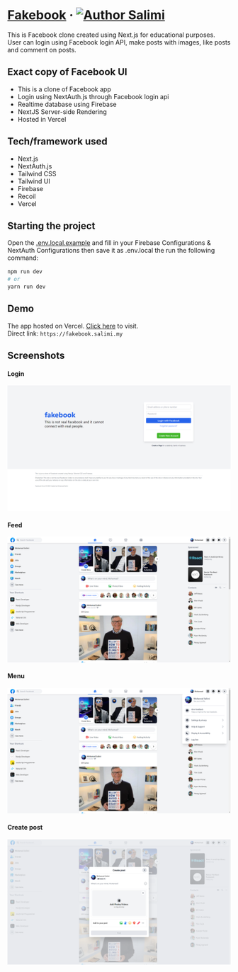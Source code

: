 # [Fakebook](https://fakebook.salimi.my) &middot; [![Author Salimi](https://img.shields.io/badge/Author-Salimi-%3C%3E)](https://www.linkedin.com/in/mohamad-salimi/)

This is Facebook clone created using Next.js for educational purposes. User can login using Facebook login API, make posts with images, like posts and comment on posts.

## Exact copy of Facebook UI

- This is a clone of Facebook app
- Login using NextAuth.js through Facebook login api
- Realtime database using Firebase
- NextJS Server-side Rendering
- Hosted in Vercel

## Tech/framework used

- Next.js
- NextAuth.js
- Tailwind CSS
- Tailwind UI
- Firebase
- Recoil
- Vercel

## Starting the project

Open the [.env.local.example](/.env.local.example) and fill in your Firebase Configurations & NextAuth Configurations then save it as .env.local the run the following command:

```bash
npm run dev
# or
yarn run dev
```

## Demo

The app hosted on Vercel. [Click here](https://fakebook-salimi.my) to visit.
<br>
Direct link: `https://fakebook.salimi.my`

## Screenshots

#### Login

![Login](/screenshots/screenshot-1.png)

#### Feed

![Feed](/screenshots/screenshot-2.png)

#### Menu

![Menu](/screenshots/screenshot-3.png)

#### Create post

![Menu](/screenshots/screenshot-4.png)
